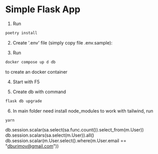 # Simple Flask App

1. Run

```bash
poetry install
```

2. Create '.env' file (simply copy file .env.sample):


3. Run

```bash
docker compose up d db
```

to create an docker container

4. Start with F5

5. Create db with command

```bash
flask db upgrade
```

6. In main folder need install node_modules to work with tailwind, run

```bash
yarn
```

db.session.scalar(sa.select(sa.func.count()).select_from(m.User))
db.session.scalars(sa.select(m.User)).all()
db.session.scalar(m.User.select().where(m.User.email == "dburimov@gmail.com"))
